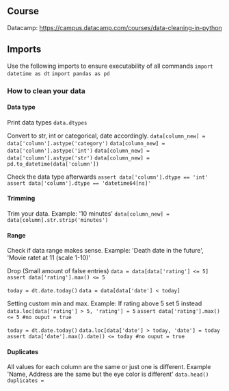 ## Course
Datacamp: https://campus.datacamp.com/courses/data-cleaning-in-python

## Imports
Use the following imports to ensure executability of all commands
`import datetime as dt`
`import pandas as pd`

### How to clean your data
#### Data type
Print data types
`data.dtypes`

Convert to str, int or categorical, date accordingly.
`data[column_new] = data['column'].astype('category')`
`data[column_new] = data['column'].astype('int')`
`data[column_new] = data['column'].astype('str')`
`data[column_new] = pd.to_datetime(data['column'])`

Check the data type afterwards
`assert data['column'].dtype == 'int'`
`assert data['column'].dtype == 'datetime64[ns]'`

#### Trimming
Trim your data. Example: '10 minutes'
`data[column_new] = data[column].str.strip('minutes')`

#### Range 
Check if data range makes sense. Example: 'Death date in the future', 'Movie ratet at 11 (scale 1-10)'

Drop (Small amount of false entries)
`data = data[data['rating'] <= 5]`
`assert data['rating'].max() <= 5`

`today = dt.date.today()`
`data = data[data['date'] < today]`

Setting custom min and max. Example: If rating above 5 set 5 instead
`data.loc[data['rating'] > 5, 'rating'] = 5`
`assert data['rating'].max() <= 5 #no ouput = true`

`today = dt.date.today()`
`data.loc[data['date'] > today, 'date'] = today`
`assert data['date'].max().date() <= today #no ouput = true`

#### Duplicates
All values for each column are the same or just one is different. Example 'Name, Address are the same but the eye color is different'
`data.head()`
`duplicates = `


